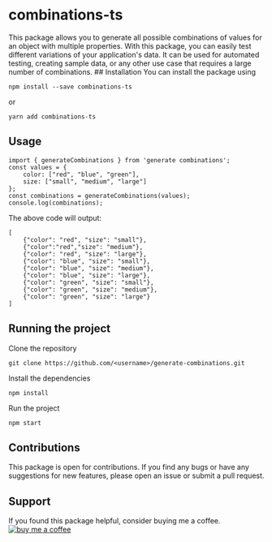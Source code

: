 # combinations-ts
This package allows you to generate all possible combinations of values for an object  with multiple properties. With this package, you can easily test different variations of your application's data. It can be used for automated testing, creating sample data, or any other use case that requires a large number of combinations. ## Installation
You can install the package using


    npm install --save combinations-ts
or

    yarn add combinations-ts

## Usage

    import { generateCombinations } from 'generate combinations'; 
    const values = {
	    color: ["red", "blue", "green"],
	    size: ["small", "medium", "large"]
    };
    const combinations = generateCombinations(values);
    console.log(combinations);

The above code will output:

    [  
	    {"color": "red", "size": "small"},
	    {"color":"red","size": "medium"},  
	    {"color": "red", "size": "large"},  
	    {"color": "blue", "size": "small"},  
	    {"color": "blue", "size": "medium"},  
	    {"color": "blue", "size": "large"},  
	    {"color": "green", "size": "small"},  
	    {"color": "green", "size": "medium"},  
	    {"color": "green", "size": "large"}
	]

## Running the project

Clone the repository



    git clone https://github.com/<username>/generate-combinations.git

Install the dependencies

`npm install`

Run the project

`npm start`

## Contributions

This package is open for contributions. If you find any bugs or have any suggestions for new features, please open an issue or submit a pull request.

## Support

If you found this package helpful, consider buying me a coffee. [![buy me a coffee](https://www.buymeacoffee.com/assets/img/custom_images/orange_img.png)](https://www.buymeacoffee.com/yourusername)